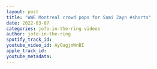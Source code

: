 ```yaml
---
layout: post
title: "WWE Montreal crowd pops for Sami Zayn #shorts"
date: 2022-03-07
categories: jofo-in-the-ring videos
author: jofo-in-the-ring
spotify_track_id: 
youtube_video_id: AyOagjmWnBI
apple_track_id: 
youtube_metadata: 
---
```

